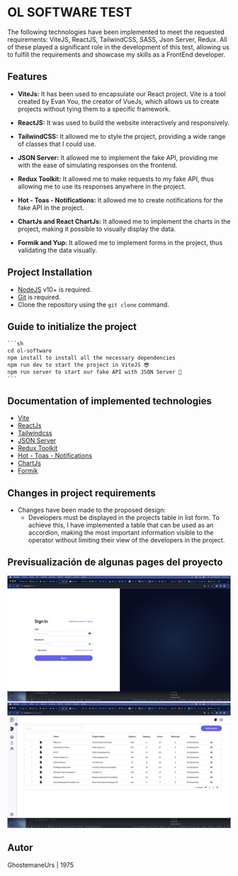 # OL SOFTWARE TEST

The following technologies have been implemented to meet the requested requirements: ViteJS, ReactJS, TailwindCSS, SASS, Json Server, Redux. All of these played a significant role in the development of this test, allowing us to fulfill the requirements and showcase my skills as a FrontEnd developer.

## Features

- **ViteJs:** It has been used to encapsulate our React project. Vite is a tool created by Evan You, the creator of VueJs, which allows us to create projects without tying them to a specific framework.

- **ReactJS:** It was used to build the website interactively and responsively.

- **TailwindCSS:** It allowed me to style the project, providing a wide range of classes that I could use.

- **JSON Server:** It allowed me to implement the fake API, providing me with the ease of simulating responses on the frontend.

- **Redux Toolkit:** It allowed me to make requests to my fake API, thus allowing me to use its responses anywhere in the project.

- **Hot - Toas - Notifications:** It allowed me to create notifications for the fake API in the project.

- **ChartJs and React ChartJs:** It allowed me to implement the charts in the project, making it possible to visually display the data.

- **Formik and Yup:** It allowed me to implement forms in the project, thus validating the data visually.

## Project Installation

- [NodeJS](https://nodejs.org/) v10+ is required.
- [Git](https://git-scm.com/) is required.
- Clone the repository using the `git clone` command.

## Guide to initialize the project

    ```sh
    cd ol-software
    npm install to install all the necessary dependencies
    npm run dev to start the project in ViteJS 😎
    npm run server to start our fake API with JSON Server 💪
    ```

## Documentation of implemented technologies

-  [Vite](https://vitejs.dev/)
-  [ReactJs](https://es.reactjs.org/)
-  [Tailwindcss](https://tailwindcss.com/docs)
-  [JSON Server](https://github.com/typicode/json-server)
-  [Redux Toolkit](https://redux-toolkit.js.org/)
- [Hot - Toas - Notifications](https://react-hot-toast.com/)
-  [ChartJs](https://www.chartjs.org/docs/latest/)
- [Formik](https://formik.org/)

## Changes in project requirements

* Changes have been made to the proposed design:
    - Developers must be displayed in the projects table in list form. To achieve this, I have implemented a table that can be used as an accordion, making the most important information visible to the operator without limiting their view of the developers in the project.

## Previsualización de algunas pages del proyecto

![Diseño final de github profile](public/design-login.png)
![Diseño final de github profile](public/design-table.png)

## Autor
GhostemaneUrs | 1975